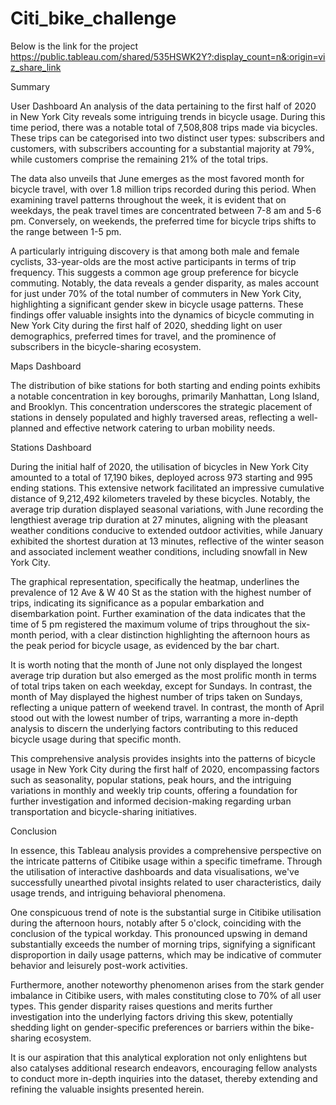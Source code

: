 # Citi_bike_challenge
 Below is the link for the project
https://public.tableau.com/shared/535HSWK2Y?:display_count=n&:origin=viz_share_link

Summary

User Dashboard
An analysis of the data pertaining to the first half of 2020 in New York City reveals some intriguing trends in bicycle usage. During this time period, there was a notable total of 7,508,808 trips made via bicycles. These trips can be categorised into two distinct user types: subscribers and customers, with subscribers accounting for a substantial majority at 79%, while customers comprise the remaining 21% of the total trips.

The data also unveils that June emerges as the most favored month for bicycle travel, with over 1.8 million trips recorded during this period. When examining travel patterns throughout the week, it is evident that on weekdays, the peak travel times are concentrated between 7-8 am and 5-6 pm. Conversely, on weekends, the preferred time for bicycle trips shifts to the range between 1-5 pm.

A particularly intriguing discovery is that among both male and female cyclists, 33-year-olds are the most active participants in terms of trip frequency. This suggests a common age group preference for bicycle commuting. Notably, the data reveals a gender disparity, as males account for just under 70% of the total number of commuters in New York City, highlighting a significant gender skew in bicycle usage patterns. These findings offer valuable insights into the dynamics of bicycle commuting in New York City during the first half of 2020, shedding light on user demographics, preferred times for travel, and the prominence of subscribers in the bicycle-sharing ecosystem.

Maps Dashboard 

The distribution of bike stations for both starting and ending points exhibits a notable concentration in key boroughs, primarily Manhattan, Long Island, and Brooklyn. This concentration underscores the strategic placement of stations in densely populated and highly traversed areas, reflecting a well-planned and effective network catering to urban mobility needs.

Stations Dashboard

During the initial half of 2020, the utilisation of bicycles in New York City amounted to a total of 17,190 bikes, deployed across 973 starting and 995 ending stations. This extensive network facilitated an impressive cumulative distance of 9,212,492 kilometers traveled by these bicycles. Notably, the average trip duration displayed seasonal variations, with June recording the lengthiest average trip duration at 27 minutes, aligning with the pleasant weather conditions conducive to extended outdoor activities, while January exhibited the shortest duration at 13 minutes, reflective of the winter season and associated inclement weather conditions, including snowfall in New York City.

The graphical representation, specifically the heatmap, underlines the prevalence of 12 Ave & W 40 St as the station with the highest number of trips, indicating its significance as a popular embarkation and disembarkation point. Further examination of the data indicates that the time of 5 pm registered the maximum volume of trips throughout the six-month period, with a clear distinction highlighting the afternoon hours as the peak period for bicycle usage, as evidenced by the bar chart.

It is worth noting that the month of June not only displayed the longest average trip duration but also emerged as the most prolific month in terms of total trips taken on each weekday, except for Sundays. In contrast, the month of May displayed the highest number of trips taken on Sundays, reflecting a unique pattern of weekend travel. In contrast, the month of April stood out with the lowest number of trips, warranting a more in-depth analysis to discern the underlying factors contributing to this reduced bicycle usage during that specific month.

This comprehensive analysis provides insights into the patterns of bicycle usage in New York City during the first half of 2020, encompassing factors such as seasonality, popular stations, peak hours, and the intriguing variations in monthly and weekly trip counts, offering a foundation for further investigation and informed decision-making regarding urban transportation and bicycle-sharing initiatives. 


Conclusion

In essence, this Tableau analysis provides a comprehensive perspective on the intricate patterns of Citibike usage within a specific timeframe. Through the utilisation of interactive dashboards and data visualisations, we've successfully unearthed pivotal insights related to user characteristics, daily usage trends, and intriguing behavioral phenomena.

One conspicuous trend of note is the substantial surge in Citibike utilisation during the afternoon hours, notably after 5 o'clock, coinciding with the conclusion of the typical workday. This pronounced upswing in demand substantially exceeds the number of morning trips, signifying a significant disproportion in daily usage patterns, which may be indicative of commuter behavior and leisurely post-work activities.

Furthermore, another noteworthy phenomenon arises from the stark gender imbalance in Citibike users, with males constituting close to 70% of all user types. This gender disparity raises questions and merits further investigation into the underlying factors driving this skew, potentially shedding light on gender-specific preferences or barriers within the bike-sharing ecosystem.

It is our aspiration that this analytical exploration not only enlightens but also catalyses additional research endeavors, encouraging fellow analysts to conduct more in-depth inquiries into the dataset, thereby extending and refining the valuable insights presented herein.
